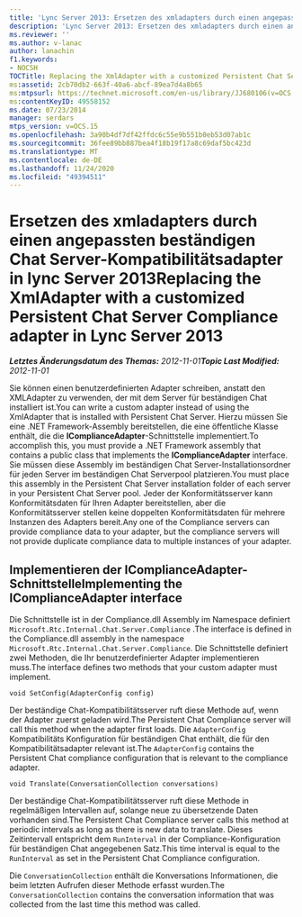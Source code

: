 ```yaml
---
title: 'Lync Server 2013: Ersetzen des xmladapters durch einen angepassten beständigen Chat Server-Kompatibilitätsadapter'
description: 'Lync Server 2013: Ersetzen des xmladapters durch einen angepassten beständigen Chat Server-Kompatibilitätsadapter.'
ms.reviewer: ''
ms.author: v-lanac
author: lanachin
f1.keywords:
- NOCSH
TOCTitle: Replacing the XmlAdapter with a customized Persistent Chat Server Compliance adapter
ms:assetid: 2cb70db2-663f-40a6-abcf-89ea7d4a8b65
ms:mtpsurl: https://technet.microsoft.com/en-us/library/JJ680106(v=OCS.15)
ms:contentKeyID: 49558152
ms.date: 07/23/2014
manager: serdars
mtps_version: v=OCS.15
ms.openlocfilehash: 3a90b4df7df42ffdc6c55e9b551b0eb53d07ab1c
ms.sourcegitcommit: 36fee89bb887bea4f18b19f17a8c69daf5bc423d
ms.translationtype: MT
ms.contentlocale: de-DE
ms.lasthandoff: 11/24/2020
ms.locfileid: "49394511"
---
```

# <a name="replacing-the-xmladapter-with-a-customized-persistent-chat-server-compliance-adapter-in-lync-server-2013"></a><span data-ttu-id="d14cc-103">Ersetzen des xmladapters durch einen angepassten beständigen Chat Server-Kompatibilitätsadapter in lync Server 2013</span><span class="sxs-lookup"><span data-stu-id="d14cc-103">Replacing the XmlAdapter with a customized Persistent Chat Server Compliance adapter in Lync Server 2013</span></span>

<div data-xmlns="http://www.w3.org/1999/xhtml">

<div class="topic" data-xmlns="http://www.w3.org/1999/xhtml" data-msxsl="urn:schemas-microsoft-com:xslt" data-cs="https://msdn.microsoft.com/">

<div data-asp="https://msdn2.microsoft.com/asp">



</div>

<div id="mainSection">

<div id="mainBody"><span data-ttu-id="d14cc-104">

<span> </span></span><span class="sxs-lookup"><span data-stu-id="d14cc-104">

<span> </span></span></span>

<span data-ttu-id="d14cc-105">_**Letztes Änderungsdatum des Themas:** 2012-11-01_</span><span class="sxs-lookup"><span data-stu-id="d14cc-105">_**Topic Last Modified:** 2012-11-01_</span></span>

<span data-ttu-id="d14cc-106">Sie können einen benutzerdefinierten Adapter schreiben, anstatt den XMLAdapter zu verwenden, der mit dem Server für beständigen Chat installiert ist.</span><span class="sxs-lookup"><span data-stu-id="d14cc-106">You can write a custom adapter instead of using the XmlAdapter that is installed with Persistent Chat Server.</span></span> <span data-ttu-id="d14cc-107">Hierzu müssen Sie eine .NET Framework-Assembly bereitstellen, die eine öffentliche Klasse enthält, die die **IComplianceAdapter**-Schnittstelle implementiert.</span><span class="sxs-lookup"><span data-stu-id="d14cc-107">To accomplish this, you must provide a .NET Framework assembly that contains a public class that implements the **IComplianceAdapter** interface.</span></span> <span data-ttu-id="d14cc-108">Sie müssen diese Assembly im beständigen Chat Server-Installationsordner für jeden Server im beständigen Chat Serverpool platzieren.</span><span class="sxs-lookup"><span data-stu-id="d14cc-108">You must place this assembly in the Persistent Chat Server installation folder of each server in your Persistent Chat Server pool.</span></span> <span data-ttu-id="d14cc-109">Jeder der Konformitätsserver kann Konformitätsdaten für Ihren Adapter bereitstellen, aber die Konformitätsserver stellen keine doppelten Konformitätsdaten für mehrere Instanzen des Adapters bereit.</span><span class="sxs-lookup"><span data-stu-id="d14cc-109">Any one of the Compliance servers can provide compliance data to your adapter, but the compliance servers will not provide duplicate compliance data to multiple instances of your adapter.</span></span>

<div>

## <a name="implementing-the-icomplianceadapter-interface"></a><span data-ttu-id="d14cc-110">Implementieren der IComplianceAdapter-Schnittstelle</span><span class="sxs-lookup"><span data-stu-id="d14cc-110">Implementing the IComplianceAdapter interface</span></span>

<span data-ttu-id="d14cc-111">Die Schnittstelle ist in der Compliance.dll Assembly im Namespace definiert `Microsoft.Rtc.Internal.Chat.Server.Compliance` .</span><span class="sxs-lookup"><span data-stu-id="d14cc-111">The interface is defined in the Compliance.dll assembly in the namespace `Microsoft.Rtc.Internal.Chat.Server.Compliance`.</span></span> <span data-ttu-id="d14cc-112">Die Schnittstelle definiert zwei Methoden, die Ihr benutzerdefinierter Adapter implementieren muss.</span><span class="sxs-lookup"><span data-stu-id="d14cc-112">The interface defines two methods that your custom adapter must implement.</span></span>

    void SetConfig(AdapterConfig config)

<span data-ttu-id="d14cc-113">Der beständige Chat-Kompatibilitätsserver ruft diese Methode auf, wenn der Adapter zuerst geladen wird.</span><span class="sxs-lookup"><span data-stu-id="d14cc-113">The Persistent Chat Compliance server will call this method when the adapter first loads.</span></span> <span data-ttu-id="d14cc-114">Die `AdapterConfig` Kompatibilitäts Konfiguration für beständigen Chat enthält, die für den Kompatibilitätsadapter relevant ist.</span><span class="sxs-lookup"><span data-stu-id="d14cc-114">The `AdapterConfig` contains the Persistent Chat compliance configuration that is relevant to the compliance adapter.</span></span>

    void Translate(ConversationCollection conversations)

<span data-ttu-id="d14cc-115">Der beständige Chat-Kompatibilitätsserver ruft diese Methode in regelmäßigen Intervallen auf, solange neue zu übersetzende Daten vorhanden sind.</span><span class="sxs-lookup"><span data-stu-id="d14cc-115">The Persistent Chat Compliance server calls this method at periodic intervals as long as there is new data to translate.</span></span> <span data-ttu-id="d14cc-116">Dieses Zeitintervall entspricht dem `RunInterval` in der Compliance-Konfiguration für beständigen Chat angegebenen Satz.</span><span class="sxs-lookup"><span data-stu-id="d14cc-116">This time interval is equal to the `RunInterval` as set in the Persistent Chat Compliance configuration.</span></span>

<span data-ttu-id="d14cc-117">Die `ConversationCollection` enthält die Konversations Informationen, die beim letzten Aufrufen dieser Methode erfasst wurden.</span><span class="sxs-lookup"><span data-stu-id="d14cc-117">The `ConversationCollection` contains the conversation information that was collected from the last time this method was called.</span></span>

<span data-ttu-id="d14cc-118"></div>

</div>

<span> </span>

</div>

</div>

</span><span class="sxs-lookup"><span data-stu-id="d14cc-118"></div>

</div>

<span> </span>

</div>

</div>

</span></span></div>

